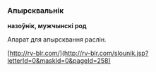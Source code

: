### Апырсквальнік
**назоўнік, мужчынскі род**

Апарат для апырсквання раслін.

<a rel="author">[http://rv-blr.com/](http://rv-blr.com/slounik.jsp?letterId=0&maskId=0&pageId=258)</a>
